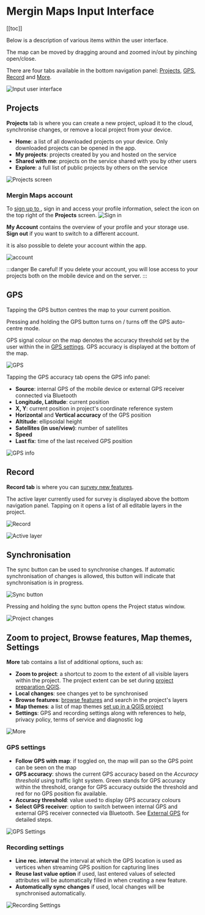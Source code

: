 # Mergin Maps Input Interface
[[toc]]

Below is a description of various items within the user interface. 

The map can be moved by dragging around and zoomed in/out by pinching open/close.

There are four tabs available in the bottom navigation panel: [Projects](#projects), [GPS](#gps), [Record](#record) and [More](#zoom-to-project-browse-features-map-themes-settings).

![Input user interface](./input_gui.png)

## Projects
**Projects** tab is where you can create a new project, upload it to the cloud, synchronise changes, or remove a local project from your device.
- **Home**: a list of all downloaded projects on your device. Only downloaded projects can be opened in the app.
- **My projects**: projects created by you and hosted on the <MainPlatformName /> service
- **Shared with me**: projects on the <MainPlatformName /> service shared with you by other users
- **Explore**: a full list of public projects by others on the <MainPlatformName /> service

![Projects screen](./input-projects.png) 

### Mergin Maps account
To [sign up to <MainPlatformName />](../setup/sign-up-to-mergin-maps/#from-mergin-maps-input), sign in and access your profile information, select the icon on the top right of the **Projects** screen.
![Sign in](./input-account.png)

**My Account** contains the overview of your profile and your storage use. **Sign out** if you want to switch to a different account. 

<Badge text="Since Input 1.5.2" type="tip"/> it is also possible to delete your <MainPlatformName /> account within the app.

![account](./input-my-account.png)

:::danger
Be careful! If you delete your account, you will lose access to your <MainPlatformName /> projects both on the mobile device and on the server.
:::

## GPS
Tapping the GPS button centres the map to your current position. 

Pressing and holding the GPS button turns on / turns off the GPS auto-centre mode.

GPS signal colour on the map denotes the accuracy threshold set by the user within the <MobileAppName /> in [GPS settings](#gps-settings). GPS accuracy is displayed at the bottom of the map. 

![GPS](./input-gps.png) 

Tapping the GPS accuracy tab opens the GPS info panel:
- **Source**: internal GPS of the mobile device or external GPS receiver connected via Bluetooth
- **Longitude, Latitude**: current position
- **X, Y**: current position in project's coordinate reference system
- **Horizontal** and **Vertical accuracy** of the GPS position
- **Altitude**: ellipsoidal height
- **Satellites (in use/view)**: number of satellites
- **Speed**
- **Last fix**: time of the last received GPS position

![GPS info](./input-gps-info.png) 


## Record
**Record tab** is where you can [survey new features](./input_features/).

The active layer currently used for survey is displayed above the bottom navigation panel. Tapping on it opens a list of all editable layers in the project.

![Record](./input-record.png) 

![Active layer](./input-active-layer.png)


## Synchronisation
The sync button can be used to synchronise changes. If automatic synchronisation of changes is allowed, this button will indicate that synchronisation is in progress.

![Sync button](./input-autosync.png)

Pressing and holding the sync button opens the Project status window.

![Project changes](./input-project-status.png)


## Zoom to project, Browse features, Map themes, Settings
**More** tab contains a list of additional options, such as:
- **Zoom to project**: a shortcut to zoom to the extent of all visible layers within the project. The project extent can be set during [project preparation QGIS](../gis/features/#project-extent).
- **Local changes**: see changes yet to be synchronised 
- **Browse features**: [browse features](../gis/search_data.md) and search in the project's layers
- **Map themes**: a list of map themes [set up in a QGIS project](../gis/setup_themes/)
- **Settings**: GPS and recording settings along with references to help, privacy policy, terms of service and diagnostic log

![More](./input-settings.png)

### GPS settings
- **Follow GPS with map**: if toggled on, the map will pan so the GPS point can be seen on the map
- **GPS accuracy**: shows the current GPS accuracy based on the *Accuracy threshold* using traffic light system. Green stands for GPS accuracy within the threshold, orange for GPS accuracy outside the threshold and red for no GPS position fix available.
- **Accuracy threshold**: value used to display GPS accuracy colours
- **Select GPS receiver**: option to switch between internal GPS and external GPS receiver connected via Bluetooth. See [External GPS](./external_gps/) for detailed steps.

![GPS Settings](./input-settings2.png)

### Recording settings
- **Line rec. interval** the interval at which the GPS location is used as vertices when streaming GPS position for capturing lines
- **Reuse last value option** if used, last entered values of selected attributes will be automatically filled in when creating a new feature.
- **Automatically sync changes** if used, local changes will be synchronised automatically.

![Recording Settings](./input-settings3.png)

